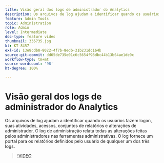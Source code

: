 ```yaml
---
title: Visão geral dos logs de administrador do Analytics
description: Os arquivos de log ajudam a identificar quando os usuários fazem logon, suas atividades, acessos, conjuntos de relatórios e alterações de administrador. O log de administração relata todas as alterações feitas pelos administradores nas ferramentas administrativas. O log fornece um portal para os relatórios definidos pelo usuário de qualquer um dos três logs.
feature: Admin Tools
topic: Administration
role: Admin
level: Intermediate
doc-type: feature video
thumbnail: 335735.jpg
kt: KT-8457
exl-id: 13e8cdb8-8022-4f7b-8edb-31b231dc164b
source-git-commit: dd65de735e01c6c5654f98dbc44b13b64ae1de0c
workflow-type: tm+mt
source-wordcount: '98'
ht-degree: 100%

---
```


# Visão geral dos logs de administrador do Analytics

Os arquivos de log ajudam a identificar quando os usuários fazem logon, suas atividades, acessos, conjuntos de relatórios e alterações de administrador. O log de administração relata todas as alterações feitas pelos administradores nas ferramentas administrativas. O log fornece um portal para os relatórios definidos pelo usuário de qualquer um dos três logs.


>[!VIDEO](https://video.tv.adobe.com/v/335735/?quality=12&learn=on)
